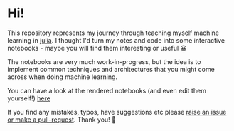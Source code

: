 # Hi!

This repository represents my journey through teaching myself machine
learning in [julia](https://julialang.org/). I thought I'd turn my notes
and code into some interactive notebooks - maybe you will find them
interesting or useful 😀

The notebooks are very much work-in-progress, but the idea is to implement
common techniques and architectures that you might come across when doing
machine learning.

You can have a look at the rendered notebooks (and even edit them
yourself!)
[here](https://leifdenby.github.io/neural-networks-in-julia-by-example/)

If you find any mistakes, typos, have suggestions etc please [raise an
issue or make
a pull-request](https://github.com/leifdenby/neural-networks-in-julia-by-example/issues).
Thank you! 🎈
